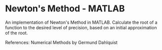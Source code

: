# Newton's Method - MATLAB

An implementation of Newton's Method in MATLAB. Calculate the root of a function to the desired level of precision, based on an initial approximation of the root.

References: Numerical Methods by Germund Dahlquist
